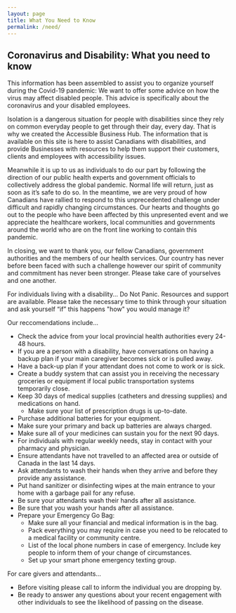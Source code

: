 ```yaml
---
layout: page
title: What You Need to Know
permalink: /need/
---
```


## Coronavirus and Disability: What you need to know
 
This information has been assembled to assist you to organize yourself during the Covid-19 pandemic:
We want to offer some advice on how the virus may affect disabled people. This advice is specifically about the coronavirus and your disabled employees.

Isolation is a dangerous situation for people with disabilities since they rely on common everyday people to get through their day, every day. That is why we created the Accessible Business Hub. The information that is available on this site is here to assist Canadians with disabilities, and provide Businesses with resources to help them support their customers, clients and employees with accessibility issues.
 
Meanwhile it is up to us as individuals to do our part by following the direction of our public health experts and government officials to collectively address the global pandemic. Normal life will return, just as soon as it’s safe to do so. In the meantime, we are very proud of how Canadians have rallied to respond to this unprecedented challenge under difficult and rapidly changing circumstances. Our hearts and thoughts go out to the people who have been affected by this unpresented event and we appreciate the healthcare workers, local communities and governments around the world who are on the front line working to contain this pandemic.

In closing, we want to thank you, our fellow Canadians, government authorities and the members of our health services. Our country has never before been faced with such a challenge however our spirit of community and commitment has never been stronger. Please take care of yourselves and one another.

For individuals living with a disability... Do Not Panic. Resources and support are available. Please take the necessary time to think through your situation and ask yourself “if” this happens "how" you would manage it?

Our reccomendations include...

* Check the advice from your local provincial health authorities every 24-48 hours.
* If you are a person with a disability, have conversations on having a backup plan if your main caregiver becomes sick or is pulled away.
* Have a back-up plan if your attendant does not come to work or is sick.
* Create a buddy system that can assist you in receiving the necessary groceries or equipment if local public transportation systems temporarily close.
* Keep 30 days of medical supplies (catheters and dressing supplies) and medications on hand.
    * Make sure your list of prescription drugs is up-to-date.
* Purchase additional batteries for your equipment.
* Make sure your primary and back up batteries are always charged.
* Make sure all of your medicines can sustain you for the next 90 days.
* For individuals with regular weekly needs, stay in contact with your pharmacy and physician.
* Ensure attendants have not travelled to an affected area or outside of Canada in the last 14 days.
* Ask attendants to wash their hands when they arrive and before they provide any assistance.
* Put hand sanitizer or disinfecting wipes at the main entrance to your home with a garbage pail for any refuse.
* Be sure your attendants wash their hands after all assistance.
* Be sure that you wash your hands after all assistance.
* Prepare your Emergency Go Bag:
    * Make sure all your financial and medical information is in the bag.
    * Pack everything you may require in case you need to be relocated to a medical facility or community centre.
    * List of the local phone numbers in case of emergency. Include key people to inform them of your change of circumstances.
    * Set up your smart phone emergency texting group.
    
For care givers and attendants...
* Before visiting please call to inform the individual you are dropping by.
* Be ready to answer any questions about your recent engagement with other individuals to see the likelihood of passing on the disease.
